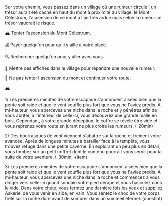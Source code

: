 Sur votre chemin, vous passez dans un village où une rumeur circule : un trésor aurait été caché en haut du mont à proximité du village, le Mont Célestrum, l'ascension de ce mont a l'air très ardue mais selon la rumeur ce trésor vaudrait le risque.

🏔️ Tenter l'ascension du Mont Célestrum.

💰 Payer quelqu'un pour qu'il y aille à votre place.

🔍 Rechercher quelqu'un pour y aller avec vous.

📰 Mettre des affiches dans le village pour répandre une nouvelle rumeur.

🏃 Ne pas tenter l'ascension du mont et continuer votre route.


🏔️

1/ Les premières minutes de votre escapade s'annoncent aisées bien que la pente soit raide et que le vent souffle plus fort que vous ne l'aviez prédis. À mi-hauteur, vous apercevez une niche dans la roche et y pénétrez afin de vous abriter, à l'intérieur de celle-ci, vous découvrez une grande malle en bois. Cependant, à votre grande déception, le coffre se révéle être vide et vous reprenez votre route en jurant ne plus croire les rumeurs. (-20min)

2/ Des bourrasques de vent viennent s'abattre sur la roche et freinent votre avancée. Après de longues minutes à batailler face à la tempête, vous trouvez refuge dans une petite caverne. En explorant un peu plus en détail, vous tombez sur un petit coffret dont le contenu pourrait vous servir pour la suite de votre aventure. (-30min, +item)

3/ Les premières minutes de votre escapade s'annoncent aisées bien que la pente soit raide et que le vent souffle plus fort que vous ne l'aviez prédis. À mi-hauteur, vous apercevez une niche dans la roche et commencez à vous diriger vers celle-ci quand soudain votre pied dérape et vous basculez dans le vide. Dans votre chute, vous fermez une dernière fois les yeux et suppliez Askeriel de vous venir en aide, en vain. Vous sentez le choc de votre corps frêle sur la roche dure avant de sombrer dans un sommeil éternel. (oneshot)
